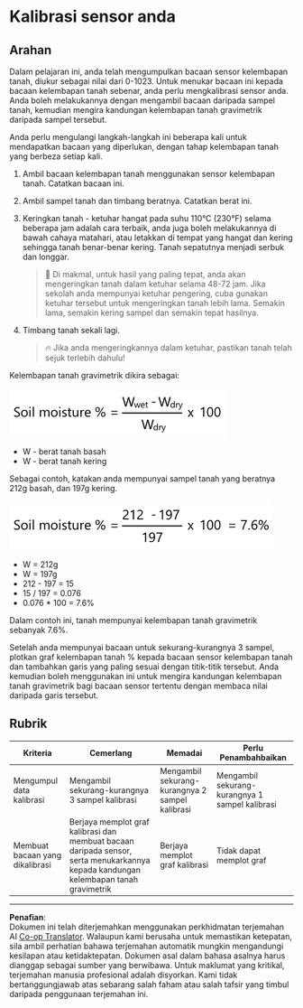 <!--
CO_OP_TRANSLATOR_METADATA:
{
  "original_hash": "506d21b544d5de47406c89ad496a21cd",
  "translation_date": "2025-08-27T21:55:04+00:00",
  "source_file": "2-farm/lessons/2-detect-soil-moisture/assignment.md",
  "language_code": "ms"
}
-->
# Kalibrasi sensor anda

## Arahan

Dalam pelajaran ini, anda telah mengumpulkan bacaan sensor kelembapan tanah, diukur sebagai nilai dari 0-1023. Untuk menukar bacaan ini kepada bacaan kelembapan tanah sebenar, anda perlu mengkalibrasi sensor anda. Anda boleh melakukannya dengan mengambil bacaan daripada sampel tanah, kemudian mengira kandungan kelembapan tanah gravimetrik daripada sampel tersebut.

Anda perlu mengulangi langkah-langkah ini beberapa kali untuk mendapatkan bacaan yang diperlukan, dengan tahap kelembapan tanah yang berbeza setiap kali.

1. Ambil bacaan kelembapan tanah menggunakan sensor kelembapan tanah. Catatkan bacaan ini.

1. Ambil sampel tanah dan timbang beratnya. Catatkan berat ini.

1. Keringkan tanah - ketuhar hangat pada suhu 110°C (230°F) selama beberapa jam adalah cara terbaik, anda juga boleh melakukannya di bawah cahaya matahari, atau letakkan di tempat yang hangat dan kering sehingga tanah benar-benar kering. Tanah sepatutnya menjadi serbuk dan longgar.

    > 💁 Di makmal, untuk hasil yang paling tepat, anda akan mengeringkan tanah dalam ketuhar selama 48-72 jam. Jika sekolah anda mempunyai ketuhar pengering, cuba gunakan ketuhar tersebut untuk mengeringkan tanah lebih lama. Semakin lama, semakin kering sampel dan semakin tepat hasilnya.

1. Timbang tanah sekali lagi.

    > 🔥 Jika anda mengeringkannya dalam ketuhar, pastikan tanah telah sejuk terlebih dahulu!

Kelembapan tanah gravimetrik dikira sebagai:

![kelembapan tanah % ialah berat basah tolak berat kering, dibahagi dengan berat kering, darab 100](../../../../../translated_images/gsm-calculation.6da38c6201eec14e7573bb2647aa18892883193553d23c9d77e5dc681522dfb2.ms.png)

* W - berat tanah basah
* W - berat tanah kering

Sebagai contoh, katakan anda mempunyai sampel tanah yang beratnya 212g basah, dan 197g kering.

![Pengiraan diisi](../../../../../translated_images/gsm-calculation-example.99f9803b4f29e97668e7c15412136c0c399ab12dbba0b89596fdae9d8aedb6fb.ms.png)

* W = 212g
* W = 197g
* 212 - 197 = 15
* 15 / 197 = 0.076
* 0.076 * 100 = 7.6%

Dalam contoh ini, tanah mempunyai kelembapan tanah gravimetrik sebanyak 7.6%.

Setelah anda mempunyai bacaan untuk sekurang-kurangnya 3 sampel, plotkan graf kelembapan tanah % kepada bacaan sensor kelembapan tanah dan tambahkan garis yang paling sesuai dengan titik-titik tersebut. Anda kemudian boleh menggunakan ini untuk mengira kandungan kelembapan tanah gravimetrik bagi bacaan sensor tertentu dengan membaca nilai daripada garis tersebut.

## Rubrik

| Kriteria | Cemerlang | Memadai | Perlu Penambahbaikan |
| -------- | --------- | -------- | -------------------- |
| Mengumpul data kalibrasi | Mengambil sekurang-kurangnya 3 sampel kalibrasi | Mengambil sekurang-kurangnya 2 sampel kalibrasi | Mengambil sekurang-kurangnya 1 sampel kalibrasi |
| Membuat bacaan yang dikalibrasi | Berjaya memplot graf kalibrasi dan membuat bacaan daripada sensor, serta menukarkannya kepada kandungan kelembapan tanah gravimetrik | Berjaya memplot graf kalibrasi | Tidak dapat memplot graf |

---

**Penafian**:  
Dokumen ini telah diterjemahkan menggunakan perkhidmatan terjemahan AI [Co-op Translator](https://github.com/Azure/co-op-translator). Walaupun kami berusaha untuk memastikan ketepatan, sila ambil perhatian bahawa terjemahan automatik mungkin mengandungi kesilapan atau ketidaktepatan. Dokumen asal dalam bahasa asalnya harus dianggap sebagai sumber yang berwibawa. Untuk maklumat yang kritikal, terjemahan manusia profesional adalah disyorkan. Kami tidak bertanggungjawab atas sebarang salah faham atau salah tafsir yang timbul daripada penggunaan terjemahan ini.
